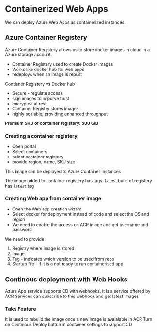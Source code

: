 # Containerized Web Apps

We can deploy Azure Web Apps as containerized instances.

## Azure Container Registery

Azure Container Registery allows us to store docker images in cloud in a Azure storage account.

- Container Registery used to create Docker images
- Works like docker hub for web apps
- redeploys when an image is rebuilt

Contianer Registery vs Docker hub

- Secure - regulate access
- sign images to imporve trust
- encrypted at rest
- Container Registry stores images
- highly scalable, providing enhanced throughput

**Premium SKU of container registery: 500 GiB**

### Creating a container registery

- Open portal
- Select containers
- select container registery
- provide region, name, SKU size

This image can be deployed to Azure Container Instances

The image added to container registery has tags. Latest build of registery has `latest` tag

### Creating Web app from container image

- Open the Web app creation wizard
- Select docker for deployment instead of code and select the OS and region
- We need to enable the access on ACR image and get username and password

We need to provide

1. Registry where image is stored
2. Image
3. Tag - indicates which version to be used from repo
4. Startup file - if it is a not ready to run containerised app

## Continous deployment with Web Hooks

Azure App service supports CD with webhooks.
It is a service offered by ACR
Services can subscribe to this webhook and get latest images

### Taks Feature

It is used to rebuild the image once a new image is avaialable in ACR
Turn on Continous Deploy button in container settings to support CD

